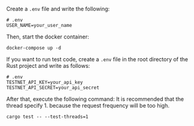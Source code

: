 Create a `.env` file and write the following:
```
# .env
USER_NAME=your_user_name
```

Then, start the docker container:
```
docker-compose up -d
```

If you want to run test code, create a `.env` file in the root directory of the Rust project and write as follows:
```
# .env
TESTNET_API_KEY=your_api_key
TESTNET_API_SECRET=your_api_secret
```

After that, execute the following command:
It is recommended that the thread specify 1. because the request frequency will be too high.
```
cargo test -- --test-threads=1
```

